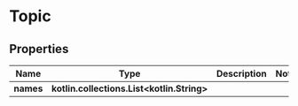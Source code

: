 
# Topic

## Properties
Name | Type | Description | Notes
------------ | ------------- | ------------- | -------------
**names** | **kotlin.collections.List&lt;kotlin.String&gt;** |  | 




